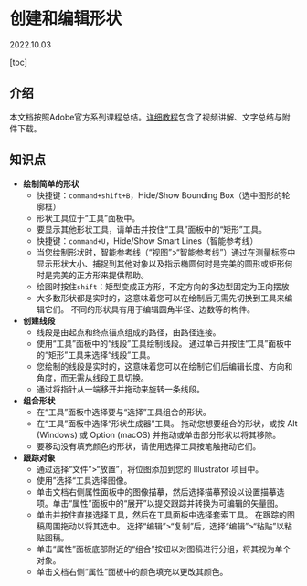 # 创建和编辑形状

2022.10.03

[toc]

## 介绍

本文档按照Adobe官方系列课程总结。[详细教程](https://helpx.adobe.com/cn/illustrator/how-to/shapes-basics.html)包含了视频讲解、文字总结与附件下载。

## 知识点

* **绘制简单的形状**  
  * 快捷键：`command+shift+B`，Hide/Show Bounding Box（选中图形的轮廓框）
  * 形状工具位于“工具”面板中。
  * 要显示其他形状工具，请单击并按住“工具”面板中的“矩形”工具。
  * 快捷键：`command+U`，Hide/Show Smart Lines（智能参考线）
  * 当您绘制形状时，智能参考线（“视图”>“智能参考线”）通过在测量标签中显示形状大小、捕捉到其他对象以及指示椭圆何时是完美的圆形或矩形何时是完美的正方形来提供帮助。
  * 绘图时按住`shift`：矩型变成正方形，不定方向的多边型固定为正向摆放
  * 大多数形状都是实时的，这意味着您可以在绘制后无需先切换到工具来编辑它们。 不同的形状具有用于编辑圆角半径、边数等的构件。
* **创建线段**
  - 线段是由起点和终点锚点组成的路径，由路径连接。
  - 使用“工具”面板中的“线段”工具绘制线段。 通过单击并按住“工具”面板中的“矩形”工具来选择“线段”工具。
  - 您绘制的线段是实时的，这意味着您可以在绘制它们后编辑长度、方向和角度，而无需从线段工具切换。
  - 通过将指针从一端移开并拖动来旋转一条线段。
* **组合形状**
  - 在“工具”面板中选择要与“选择”工具组合的形状。
  - 在“工具”面板中选择“形状生成器”工具。 拖动您想要组合的形状，或按 Alt (Windows) 或 Option (macOS) 并拖动或单击部分形状以将其移除。
  - 要移动没有填充颜色的形状，请使用选择工具按笔触拖动它们。
* **跟踪对象**
  - 通过选择“文件”>“放置”，将位图添加到您的 Illustrator 项目中。
  - 使用”选择“工具选择图像。
  - 单击文档右侧属性面板中的图像描摹，然后选择描摹预设以设置描摹选项。单击“属性”面板中的“展开”以提交跟踪并转换为可编辑的矢量图。
  - 单击并按住直接选择工具，然后在工具面板中选择套索工具。 在跟踪的图稿周围拖动以将其选中。 选择“编辑”>“复制”后，选择“编辑”>“粘贴”以粘贴图稿。
  - 单击“属性”面板底部附近的“组合”按钮以对图稿进行分组，将其视为单个对象。
  - 单击文档右侧“属性”面板中的颜色填充以更改其颜色。
